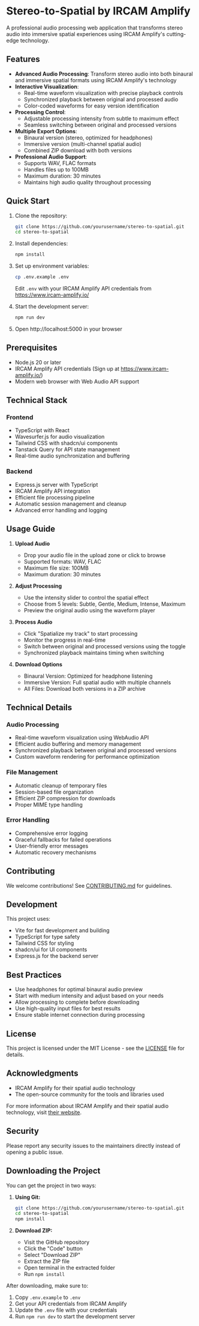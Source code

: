 # Stereo-to-Spatial by IRCAM Amplify

A professional audio processing web application that transforms stereo audio into immersive spatial experiences using IRCAM Amplify's cutting-edge technology.

## Features

- **Advanced Audio Processing**: Transform stereo audio into both binaural and immersive spatial formats using IRCAM Amplify's technology
- **Interactive Visualization**: 
  - Real-time waveform visualization with precise playback controls
  - Synchronized playback between original and processed audio
  - Color-coded waveforms for easy version identification
- **Processing Control**: 
  - Adjustable processing intensity from subtle to maximum effect
  - Seamless switching between original and processed versions
- **Multiple Export Options**: 
  - Binaural version (stereo, optimized for headphones)
  - Immersive version (multi-channel spatial audio)
  - Combined ZIP download with both versions
- **Professional Audio Support**: 
  - Supports WAV, FLAC formats
  - Handles files up to 100MB
  - Maximum duration: 30 minutes
  - Maintains high audio quality throughout processing

## Quick Start

1. Clone the repository:
   ```bash
   git clone https://github.com/yourusername/stereo-to-spatial.git
   cd stereo-to-spatial
   ```

2. Install dependencies:
   ```bash
   npm install
   ```

3. Set up environment variables:
   ```bash
   cp .env.example .env
   ```
   Edit `.env` with your IRCAM Amplify API credentials from https://www.ircam-amplify.io/

4. Start the development server:
   ```bash
   npm run dev
   ```

5. Open http://localhost:5000 in your browser

## Prerequisites

- Node.js 20 or later
- IRCAM Amplify API credentials (Sign up at https://www.ircam-amplify.io/)
- Modern web browser with Web Audio API support

## Technical Stack

### Frontend
- TypeScript with React
- Wavesurfer.js for audio visualization
- Tailwind CSS with shadcn/ui components
- Tanstack Query for API state management
- Real-time audio synchronization and buffering

### Backend
- Express.js server with TypeScript
- IRCAM Amplify API integration
- Efficient file processing pipeline
- Automatic session management and cleanup
- Advanced error handling and logging

## Usage Guide

1. **Upload Audio**
   - Drop your audio file in the upload zone or click to browse
   - Supported formats: WAV, FLAC
   - Maximum file size: 100MB
   - Maximum duration: 30 minutes

2. **Adjust Processing**
   - Use the intensity slider to control the spatial effect
   - Choose from 5 levels: Subtle, Gentle, Medium, Intense, Maximum
   - Preview the original audio using the waveform player

3. **Process Audio**
   - Click "Spatialize my track" to start processing
   - Monitor the progress in real-time
   - Switch between original and processed versions using the toggle
   - Synchronized playback maintains timing when switching

4. **Download Options**
   - Binaural Version: Optimized for headphone listening
   - Immersive Version: Full spatial audio with multiple channels
   - All Files: Download both versions in a ZIP archive

## Technical Details

### Audio Processing
- Real-time waveform visualization using WebAudio API
- Efficient audio buffering and memory management
- Synchronized playback between original and processed versions
- Custom waveform rendering for performance optimization

### File Management
- Automatic cleanup of temporary files
- Session-based file organization
- Efficient ZIP compression for downloads
- Proper MIME type handling

### Error Handling
- Comprehensive error logging
- Graceful fallbacks for failed operations
- User-friendly error messages
- Automatic recovery mechanisms

## Contributing

We welcome contributions! See [CONTRIBUTING.md](CONTRIBUTING.md) for guidelines.

## Development

This project uses:
- Vite for fast development and building
- TypeScript for type safety
- Tailwind CSS for styling
- shadcn/ui for UI components
- Express.js for the backend server

## Best Practices

- Use headphones for optimal binaural audio preview
- Start with medium intensity and adjust based on your needs
- Allow processing to complete before downloading
- Use high-quality input files for best results
- Ensure stable internet connection during processing

## License

This project is licensed under the MIT License - see the [LICENSE](LICENSE) file for details.

## Acknowledgments

- IRCAM Amplify for their spatial audio technology
- The open-source community for the tools and libraries used

For more information about IRCAM Amplify and their spatial audio technology, visit [their website](https://www.ircam-amplify.io/).

## Security

Please report any security issues to the maintainers directly instead of opening a public issue.

## Downloading the Project

You can get the project in two ways:

1. **Using Git:**
   ```bash
   git clone https://github.com/yourusername/stereo-to-spatial.git
   cd stereo-to-spatial
   npm install
   ```

2. **Download ZIP:**
   - Visit the GitHub repository
   - Click the "Code" button
   - Select "Download ZIP"
   - Extract the ZIP file
   - Open terminal in the extracted folder
   - Run `npm install`

After downloading, make sure to:
1. Copy `.env.example` to `.env`
2. Get your API credentials from IRCAM Amplify
3. Update the `.env` file with your credentials
4. Run `npm run dev` to start the development server